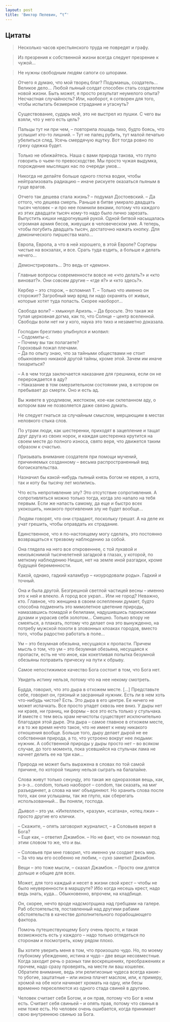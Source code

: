 ```yaml
---
layout: post
title: 'Виктор Пелевин, “t”'
---
```


## Цитаты

>Несколько часов крестьянского труда не повредят и графу.

>Из презрения к собственной жизни всегда следует презрение к чужой…

>Не нужны свободным людям сапоги со шпорами.

>Отчего я думаю, что мой творец благ? Подумаешь, создатель… Великое дело… Любой пьяный солдат способен стать создателем новой жизни. Быть может, я просто результат неумелого опыта? Несчастная случайность? Или, наоборот, я сотворен для того, чтобы испытать безмерное страдание и угаснуть?

>Существование, сударь мой, это не выстрел из пушки. С чего вы взяли, что у него есть цель?

>Пальцы тут ни при чем, – повторила лошадь тихо, будто боясь, что услышит кто-то лишний. – Тут не палец рубить, тут малой печатью убелиться след. Усечь смердячую яцутку. Вот тогда ровно по греху одежка будет.

>Только не обижайтесь. Наша с вами природа такова, что глупо говорить о чьем-то превосходстве. Мы просто чужая выдумка, порождение мыслящих нас по очереди умов…

>Никогда не делайте больше одного глотка водки, чтобы нейтрализовать радиацию – иначе рискуете оказаться пьяным в гуще врагов.

>Отчего так дешева стала жизнь? – подумал Достоевский. – Да оттого, что дешева смерть. Раньше в битве умирало двадцать тысяч человек – и про нее помнили веками, потому что каждого из этих двадцати тысяч кому-то надо было лично зарезать. Выпустить кишки недрогнувшей рукой. Одной битвой насыщалась огромная армия бесов, живущих в человеческом уме. А теперь, чтобы погубить двадцать тысяч, достаточно нажать кнопку. Для демонического пиршества мало…

>Европа, Европа, а что в ней хорошего, в этой Европе? Сортиры чистые на вокзалах, и все. Срать туда ездить, а больше и делать нечего…

>Демонстрировать… Это ведь от «демон».

>Главные вопросы современности вовсе не «что делать?» и «кто виноват?». Они совсем другие – «где я?» и «кто здесь?».

>Кербер – это сторож, – вспомнил Т. – Только что именно он сторожит? Загробный мир вряд ли надо охранять от живых, которые хотят туда попасть. Скорее наоборот…

>Свобода воли? – хмыкнул Ариэль. – Да бросьте. Это такая же тупая церковная догма, как то, что Солнце – центр вселенной. Свободы воли нет ни у кого, наука это тихо и незаметно доказала.

>Господин брезгливо улыбнулся и молвил:  
>– Содомиты-с.  
>– Почему вы так полагаете?  
>Гороховый пожал плечами.  
>– Да по опыту знаю, что за тайными обществами не стоит обыкновенно никакой другой тайны, кроме этой. Зачем им иначе тихариться?

>– А в чем тогда заключается наказание для грешника, если он не перерождается в аду?  
>– Наказание в том омерзительном состоянии ума, в котором он пребывает до смерти. Оно и есть ад.  

>Вы живете в уродливом, жестоком, кое-как склепанном аду, о котором вам не позволяется даже связно думать.

>Не следует гнаться за случайным смыслом, мерцающим в местах неловкого стыка слов.

>По утрам люди, как шестеренки, приходят в зацепление и тащат друг друга из своих норок, и каждая шестеренка крутится на своем месте до полного износа, свято веря, что движется таким образом к счастью.

>Призывать внимание создателя при помощи мучений, причиняемых созданному – весьма распространенный вид богоискательства.

>Назначил бы какой-нибудь пьяный князь богом не еврея, а кота, так и коту бы тысячу лет молились.

>Что есть непротивление злу? Это отсутствие сопротивления. А сопротивляться можно только тогда, когда зло напало на тебя первым. Если же напасть самому, да еще и быстро всех укокошить, никакого противления злу не будет вообще…

>Людям говорят, что они страдают, поскольку грешат. А на деле их учат грешить, чтобы оправдать их страдание.

>Единственное, что я по-настоящему могу сделать, это постоянно возвращаться к трезвому наблюдению за собой.

>Она глядела на него все откровеннее, с той лукавой и неизъяснимой тысячелетней загадкой в глазах, у которой, по меткому наблюдению Ницше, нет на земле иной разгадки, кроме будущей беременности.

>Какой, однако, гадкий каламбур – «изуродовали роды». Гадкий и точный.

>Она и была другой. Безгрешной светлой частицей весны – именно это к ней и влекло. А город все украл… Или не город? Неважно, кто. Главное, что женщина в своем ослеплении думает, будто способна подменить это мимолетное цветение природы, намазавшись помадой и белилами, надушившись парижскими духами и украсив себя золотом… Смешно. Только впору не смеяться, а плакать, потому что делает она это вынужденно, на потребу мужской похоти в зловонных клоаках городов, вместо того, чтобы радостно работать в поле…

>Ум – это безумная обезьяна, несущаяся к пропасти. Причем мысль о том, что ум – это безумная обезьяна, несущаяся к пропасти, есть не что иное, как кокетливая попытка безумной обезьяны поправить прическу на пути к обрыву.

>Самое непостижимое качество Бога состоит в том, что Бога нет.

>Увидеть истину нельзя, потому что на нее некому смотреть.

>Будда, говорил, что это дыра в отхожем месте. [...] Представьте себе, говорил он, грязный и засранный нужник. Есть ли в нем хоть что-нибудь чистое? Есть. Это дыра в его центре. Ее ничего не может испачкать. Все просто упадет сквозь нее вниз. У дыры нет ни краев, ни границ, ни формы – все это есть только у стульчака. И вместе с тем весь храм нечистоты существует исключительно благодаря этой дыре. Эта дыра – самое главное в отхожем месте, и в то же время нечто такое, что не имеет к нему никакого отношения вообще. Больше того, дыру делает дырой не ее собственная природа, а то, что устроено вокруг нее людьми: нужник. А собственной природы у дыры просто нет – во всяком случае, до того момента, пока усевшийся на стульчак лама не начнет делить ее на три каи…

>Природа не может быть выражена в словах по той самой причине, по которой тишину нельзя сыграть на балалайке.

>Слова живут только секунду, это такая же одноразовая вещь, как, э-э-э… condom, только наоборот – condom, так сказать, на миг разъединяет, а слова на миг объединяют. Но хранить слова после того, как они услышаны, так же глупо, как сберегать использованный… Вы поняли, господа.

>Дьявол – это ум. «Интеллект», «разум», «сатана», «отец лжи» – просто другие его клички.

>– Скажите, – опять заговорил журналист, – а Соловьев верил в Бога?  
>– Еще как, – ответил Джамбон. – Но не факт, что он понимал под этим словом то же, что и вы.  

>– Соловьев при мне говорил, что именно ум создает весь мир.  
>– За что мы его особенно не любим, – сухо заметил Джамбон.  

>Вещи – это тоже мысли, – сказал Джамбон. – Просто они длятся дольше и общие для всех.

>Может, для того каждый и несет в жизни свой крест – чтобы не было неуверенности в маршруте? Ибо когда несешь крест, надо ведь знать, куда… Обыкновенно, впрочем, на кладбище.

>Он, скорее, нечто вроде надсмотрщика над гребцами на галере. Раб обстоятельств, поставленный над другими рабами обстоятельств в качестве дополнительного порабощающего фактора.

>Помочь путешествующему Богу очень просто, и такая возможность есть у каждого – надо только оглядеться по сторонам и посмотреть, кому рядом плохо.

>Вы хотите уверить меня в том, что произошло чудо. Но, по моему глубокому убеждению, истина и чудо – две вещи несовместные. Когда заходит речь о разных там воскрешениях, преображениях и прочем, надо сразу проверять, на месте ли ваш кошелек. Обратите внимание, ведь эти религиозные чудеса всегда какие-то убогие, заштатные – или икона плачет маслом, или, к примеру, хромой на обе ноги начинает хромать на одну, или бесы временно переселяются из одного стада свиней в другоею.

>Человек считает себя Богом, и он прав, потому что Бог в нем есть. Считает себя свиньей – и опять прав, потому что свинья в нем тоже есть. Но человек очень ошибается, когда принимает свою внутреннюю свинью за Бога.
